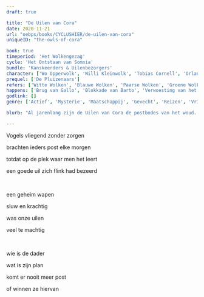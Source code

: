 ```yaml
---
draft: true

title: "De Uilen van Cora"
date: 2020-11-21
url: "oebps/books/CYCLUSHIER/de-uilen-van-cora"
uniqueID: "the-owls-of-cora"

book: true
timeperiod: 'Het Wolkengezag'
cycle: 'Het Ontstaan van Somnia' 
bundle: 'Kanskeerders & Uilenbezorgers'
character: ['Wo Opperwolk', 'Willi Kleinwolk', 'Tobias Cornell', 'Orlando Obra', 'Roy Racing Rogers', 'Mario Reo', 'Lucas Amando', 'Aria Amando', 'Piche Rogers', 'Ultara', 'Bibo', 'Barto', 'Gallo', 'Barto']
prequel: ['De Pluizenaars']
refers: ['Witte Wolken', 'Blauwe Wolken', 'Paarse Wolken', 'Groene Wolken', 'Grijze Wolken', 'Giganten', 'Walgelijke Wolken', 'Verzamelboom', 'Drinkboom', 'Welhier', 'Nachtrivier', 'Magart', 'Peris', 'Eeris', 'Apra']
happens: ['Brug van Gallo', 'Blokkade van Barto', 'Verwoesting van het Oostenwoud']
godlink: []
genre: ['Actief', 'Mysterie', 'Maatschappij', 'Gevecht', 'Reizen', 'Vriendschap', 'Liefde']

blurb: "Al jarenlang zijn de Uilen van Cora de postbodes van het woud. Geliefd bij iedereen en ook heel hard nodig. Totdat een onbekende dader hun hoofdkwartier aanvalt en alles in de war schopt."

---
```


Vogels vliegend zonder zorgen

brachten ieders post elke morgen

totdat op de plek waar men het leert

een goede uil zich flink had bezeerd

&nbsp;

een geheim wapen

sluw en krachtig

was onze uilen

veel te machtig

&nbsp;

wie is de dader

wat is zijn plan

komt er nooit meer post

of winnen ze hiervan
